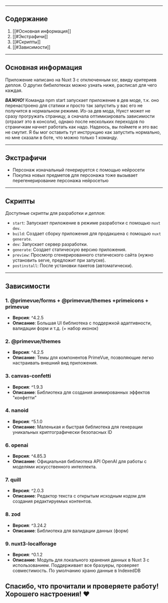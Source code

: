 
---

## Содержание

1. [[#Основная информация]]
2. [[#Экстрафичи]]
3. [[#Скрипты]]
4. [[#Зависимости]]
---

## Основная информация

Приложение написано на Nuxt 3 с отключенным ssr, ввиду критериев деплоя. О других бибилотеках можно узнать ниже, расписал для чего каждая.

***ВАЖНО!*** Команда npm start запускает приложение в дев моде, т.к. оно перенастроено для статики и просто так запустить у вас его не получится в нормальном режиме. Из-за дев мода, Нукст может не сразу прогружать страницу, а сначала оптимизировать зависимости (отразит это в консоли), однако после нескольких переходов по страничкам начнет работать как надо. Надеюсь, вы поймете и это вас не смутит. Я бы мог оставить тут инструкцию как запустить нормально, но мне сказали в боте, что можно только 1 команду. 

---

## Экстрафичи

- Персонаж изначальный генерируется с помощью нейросети
- Покупка новых предметов для персонажа тоже вызывает перегенерирование персонажа нейросетью

---
## Скрипты

Доступные скрипты для разработки и деплоя:

- `start`: Запускает приложение в режиме разработки с помощью `nuxt dev`.
- `build`: Создает сборку приложения для продакшена с помощью `nuxt generate`.
- `dev`: Запускает сервер разработки.
- `generate`: Создает статическую версию приложения.
- `preview`: Просмотр сгенерированного статического сайта (нужно установить serve, предложит при запуске).
- `postinstall`: После установки пакетов (автоматически).

---

## Зависимости

### 1. @primevue/forms + @primevue/themes +primeicons + primevue
- **Версия**: ^4.2.5
- **Описание**: Большая UI библиотека с поддержкой адаптивности, валидации форм и т.д. (+ набор иконок)

### 2. @primevue/themes
- **Версия**: ^4.2.5
- **Описание**: Темы для компонентов PrimeVue, позволяющие легко настраивать внешний вид приложения.

### 3. canvas-confetti
- **Версия**: ^1.9.3
- **Описание**: Библиотека для создания анимированных эффектов "конфетти"

### 4. nanoid
- **Версия**: ^5.1.0
- **Описание**: Маленькая и быстрая библиотека для генерации уникальных криптографически безопасных ID

### 6. openai
- **Версия**: ^4.85.3
- **Описание**: Официальная библиотека API OpenAI для работы с моделями искусственного интеллекта.

### 7. quill
- **Версия**: ^2.0.3
- **Описание**: Редактор текста с открытым исходным кодом для создания редактируемых контентов.

### 8. zod
- **Версия**: ^3.24.2
- **Описание**: Библиотека для валидации данных (форм)

### 9. nuxt3-localforage
- **Версия**: ^0.1.2
- **Описание**: Модуль для локального хранения данных в Nuxt 3 с использованием. Поддерживает все бразуеры, проверяет совместимость. По умолчанию храню данные в IndexedDB

## Спасибо, что прочитали и проверяете работу! Хорошего настроения! ❤️